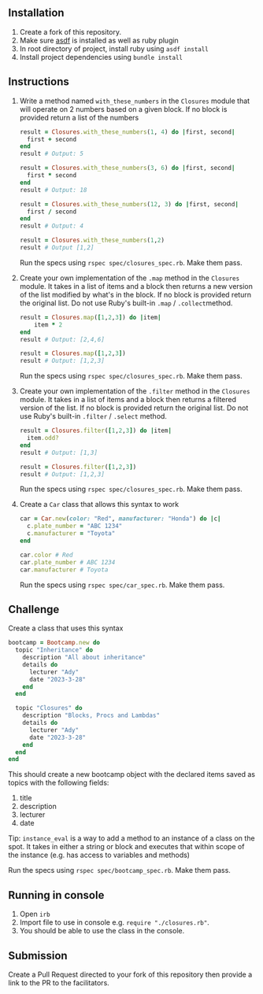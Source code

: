 ## Installation

1. Create a fork of this repository.
2. Make sure [asdf](https://github.com/asdf-vm/asdf-ruby) is installed as well as ruby plugin
3. In root directory of project, install ruby using `asdf install`
4. Install project dependencies using `bundle install`

## Instructions

1. Write a method named `with_these_numbers` in the `Closures` module that will operate on 2 numbers based on a given block. If no block is provided return a list of the numbers

    ```ruby
    result = Closures.with_these_numbers(1, 4) do |first, second|
      first + second
    end
    result # Output: 5

    result = Closures.with_these_numbers(3, 6) do |first, second|
      first * second
    end
    result # Output: 18

    result = Closures.with_these_numbers(12, 3) do |first, second|
      first / second
    end
    result # Output: 4

    result = Closures.with_these_numbers(1,2)
    result # Output [1,2]
    ```

    Run the specs using `rspec spec/closures_spec.rb`. Make them pass.

2. Create your own implementation of the `.map` method in the `Closures` module. It takes in a list of items and a block then returns a new version of the list modified by what's in the block. If no block is provided return the original list. Do not use Ruby's built-in `.map` / `.collect`method.

    ```ruby
    result = Closures.map([1,2,3]) do |item|
    	item * 2
    end
    result # Output: [2,4,6]

    result = Closures.map([1,2,3])
    result # Output: [1,2,3]
    ```

    Run the specs using `rspec spec/closures_spec.rb`. Make them pass.

3. Create your own implementation of the `.filter` method in the `Closures` module. It takes in a list of items and a block then returns a filtered version of the list. If no block is provided return the original list. Do not use Ruby's built-in `.filter` / `.select` method.

    ```ruby
    result = Closures.filter([1,2,3]) do |item|
      item.odd?
    end
    result # Output: [1,3]

    result = Closures.filter([1,2,3])
    result # Output: [1,2,3]
    ```

    Run the specs using `rspec spec/closures_spec.rb`. Make them pass.

4. Create a `Car` class that allows this syntax to work

    ```ruby
    car = Car.new(color: "Red", manufacturer: "Honda") do |c|
      c.plate_number = "ABC 1234"
      c.manufacturer = "Toyota"
    end

    car.color # Red
    car.plate_number # ABC 1234
    car.manufacturer # Toyota
    ```

    Run the specs using `rspec spec/car_spec.rb`. Make them pass.

## Challenge

Create a class that uses this syntax

```ruby
bootcamp = Bootcamp.new do
  topic "Inheritance" do
    description "All about inheritance"
    details do
      lecturer "Ady"
      date "2023-3-28"
    end
  end

  topic "Closures" do
    description "Blocks, Procs and Lambdas"
    details do
      lecturer "Ady"
      date "2023-3-28"
    end
  end
end
```

This should create a new bootcamp object with the declared items saved as topics with the following fields:

1. title
2. description
3. lecturer
4. date

Tip: `instance_eval` is a way to add a method to an instance of a class on the spot. It takes in either a string or block and executes that within scope of the instance (e.g. has access to variables and methods)

Run the specs using `rspec spec/bootcamp_spec.rb`. Make them pass.

## Running in console

1. Open `irb`
2. Import file to use in console e.g. `require "./closures.rb"`.
3. You should be able to use the class in the console.

## Submission

Create a Pull Request directed to your fork of this repository then provide a link to the PR to the facilitators.

